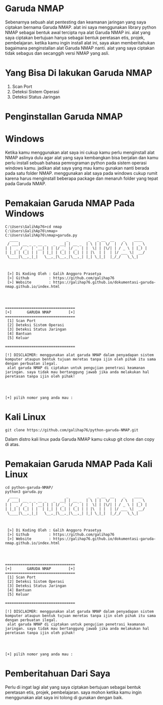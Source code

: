 # Garuda NMAP
Sebenarnya sebuah alat pentesting dan keamanan jaringan yang saya ciptakan bernama Garuda NMAP. alat ini saya menggunakan library python NMAP sebagai bentuk awal tercipta nya alat Garuda NMAP ini. alat yang saya ciptakan bertujuan hanya sebagai bentuk peretasan etis, projek, pembelajaran. ketika kamu ingin install alat ini, saya akan memberitahukan bagaimana penginstallan alat Garuda NMAP nanti. alat yang saya ciptakan tidak sebagus dan secanggih versi NMAP yang asli.

# Yang Bisa Di lakukan Garuda NMAP
1. Scan Port
2. Deteksi Sistem Operasi
3. Deteksi Status Jaringan

# Penginstallan Garuda NMAP

# Windows
Ketika kamu menggunakan alat saya ini cukup kamu perlu menginstall alat NMAP aslinya dulu agar alat yang saya kembangkan bisa berjalan dan kamu perlu install sebuah bahasa pemrograman python pada sistem operasi windows kamu. jadikan alat saya yang mau kamu gunakan nanti berada pada satu folder NMAP. menggunakan alat saya pada windows cukup rumit karena harus menginstall beberapa package dan menaruh folder yang tepat pada Garuda NMAP.

# Pemakaian Garuda NMAP Pada Windows
```
C:\Users\GalihAp76>cd nmap
C:\Users\GalihAp76\nmap>
C:\Users\GalihAp76\nmap>garuda.py
  ____                      _         _   _ __  __    _    ____
 / ___| __ _ _ __ _   _  __| | __ _  | \ | |  \/  |  / \  |  _ \
| |  _ / _` | '__| | | |/ _` |/ _` | |  \| | |\/| | / _ \ | |_) |
| |_| | (_| | |  | |_| | (_| | (_| | | |\  | |  | |/ ___ \|  __/
 \____|\__,_|_|   \__,_|\__,_|\__,_| |_| \_|_|  |_/_/   \_\_|



 [>] Di Koding Oleh : Galih Anggoro Prasetya
 [>] Github         : https://github.com/galihap76
 [>] Website        : https://galihap76.github.io/dokumentasi-garuda-nmap.github.io/index.html




================================
[+]       GARUDA NMAP        [+]
================================
 [1] Scan Port
 [2] Deteksi Sistem Operasi
 [3] Deteksi Status Jaringan
 [4] Bantuan
 [5] Keluar

================================

[!] DISCLAIMER: menggunakan alat garuda NMAP dalam penyadapan sistem komputer ataupun bentuk tujuan meretas tanpa ijin oleh pihak itu sama dengan perbuatan ilegal.
 alat garuda NMAP di ciptakan untuk pengujian penetrasi keamanan jaringan. saya tidak mau bertanggung jawab jika anda melakukan hal peretasan tanpa ijin oleh pihak!




[+] pilih nomor yang anda mau :
```

# Kali Linux
```
git clone https://github.com/galihap76/python-garuda-NMAP.git
```
Dalam distro kali linux pada Garuda NMAP kamu cukup git clone dan copy di atas.

# Pemakaian Garuda NMAP Pada Kali Linux
```
cd python-garuda-NMAP/
python3 garuda.py
  ____                      _         _   _ __  __    _    ____
 / ___| __ _ _ __ _   _  __| | __ _  | \ | |  \/  |  / \  |  _ \
| |  _ / _` | '__| | | |/ _` |/ _` | |  \| | |\/| | / _ \ | |_) |
| |_| | (_| | |  | |_| | (_| | (_| | | |\  | |  | |/ ___ \|  __/
 \____|\__,_|_|   \__,_|\__,_|\__,_| |_| \_|_|  |_/_/   \_\_|



 [>] Di Koding Oleh : Galih Anggoro Prasetya
 [>] Github         : https://github.com/galihap76
 [>] Website        : https://galihap76.github.io/dokumentasi-garuda-nmap.github.io/index.html




================================
[+]       GARUDA NMAP        [+]
================================
 [1] Scan Port
 [2] Deteksi Sistem Operasi
 [3] Deteksi Status Jaringan
 [4] Bantuan
 [5] Keluar

================================

[!] DISCLAIMER: menggunakan alat garuda NMAP dalam penyadapan sistem komputer ataupun bentuk tujuan meretas tanpa ijin oleh pihak itu sama dengan perbuatan ilegal.
 alat garuda NMAP di ciptakan untuk pengujian penetrasi keamanan jaringan. saya tidak mau bertanggung jawab jika anda melakukan hal peretasan tanpa ijin oleh pihak!




[+] pilih nomor yang anda mau :
```

# Pemberitahuan Dari Saya
Perlu di ingat lagi alat yang saya ciptakan bertujuan sebagai bentuk peretasan etis, projek, pembelajaran. saya mohon ketika kamu ingin menggunakan alat saya ini tolong di gunakan dengan baik.

